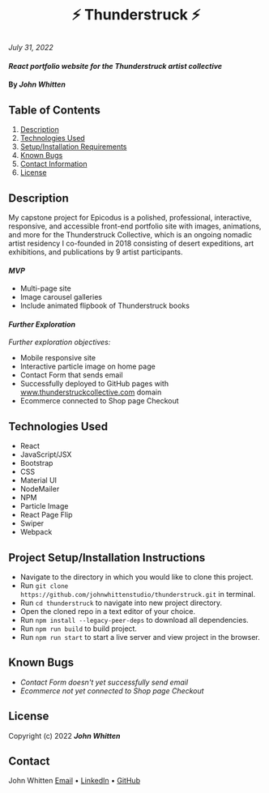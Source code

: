 # <p align="center"> ⚡ **Thunderstruck** ⚡ </p>

_July 31, 2022_

#### _React portfolio website for the Thunderstruck artist collective_

#### By _**John Whitten**_

## Table of Contents

1. [Description](#description)
2. [Technologies Used](#technologies)
3. [Setup/Installation Requirements](#setup)
4. [Known Bugs](#bugs)
5. [Contact Information](#contact)
6. [License](#license)

## Description <a id="description"></a>
My capstone project for Epicodus is a polished, professional, interactive, responsive, and accessible front-end portfolio site with images, animations, and more for the Thunderstruck Collective, which is an ongoing nomadic artist residency I co-founded in 2018 consisting of desert expeditions, art exhibitions, and publications by 9 artist participants.

#### _MVP_
- Multi-page site
- Image carousel galleries
- Include animated flipbook of Thunderstruck books

#### _Further Exploration_
_Further exploration objectives:_
- Mobile responsive site
- Interactive particle image on home page
- Contact Form that sends email
- Successfully deployed to GitHub pages with www.thunderstruckcollective.com domain
- Ecommerce connected to Shop page Checkout

<!-- ## Website Components Planning -->

<!-- <img src="./src/img/thunderstruck.png"> -->


## Technologies Used <a id="technologies"></a>
* React
* JavaScript/JSX
* Bootstrap
* CSS
* Material UI
* NodeMailer
* NPM
* Particle Image
* React Page Flip
* Swiper
* Webpack

## Project Setup/Installation Instructions <a id="setup"></a>
* Navigate to the directory in which you would like to clone this project.
* Run `git clone https://github.com/johnwhittenstudio/thunderstruck.git` in terminal.
* Run `cd thunderstruck` to navigate into new project directory.
* Open the cloned repo in a text editor of your choice.
* Run `npm install --legacy-peer-deps` to download all dependencies.
* Run `npm run build` to build project.
* Run `npm run start` to start a live server and view project in the browser.

## Known Bugs <a id="bugs"></a>
- _Contact Form doesn't yet successfully send email_
- _Ecommerce not yet connected to Shop page Checkout_

## License <a id="license"></a>
Copyright (c) 2022 _**John Whitten**_

## Contact <a id="contact"></a>
John Whitten [Email](mailto:johnwhitten.studio@gmail.com) • [LinkedIn](https://www.linkedin.com/in/johnwhitten-studio/) • [GitHub](https://github.com/johnwhittenstudio)